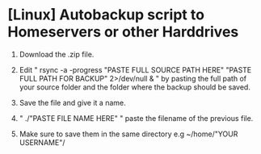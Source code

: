 # [Linux] Autobackup script to Homeservers or other Harddrives


1. Download the .zip file.

2. Edit " rsync -a -progress "PASTE FULL SOURCE PATH HERE" "PASTE FULL PATH FOR BACKUP" 2>/dev/null & " by pasting the full path of your source folder and the folder where the backup should be saved.

3. Save the file and give it a name.

4. " ./"PASTE FILE NAME HERE" " paste the filename of the previous file.

5.  Make sure to save them in the same directory e.g ~/home/"YOUR USERNAME"/
  
